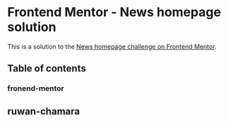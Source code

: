 # Frontend Mentor - News homepage solution

This is a solution to the [News homepage challenge on Frontend Mentor](https://www.frontendmentor.io/challenges/news-homepage-H6SWTa1MFl).

## Table of contents

<h3>fronend-mentor</h3>
<h2>ruwan-chamara</h2>
